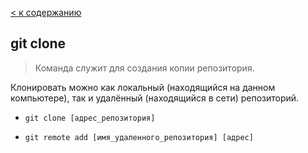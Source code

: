 [< к содержанию](./readme.md)

## **git clone**

> Команда служит для создания копии репозитория.

Клонировать можно как локальный (находящийся на данном компьютере), так и удалённый (находящийся в сети) репозиторий.

* `git clone [адрес_репозитория]`

* `git remote add [имя_удаленного_репозитория] [адрес]`